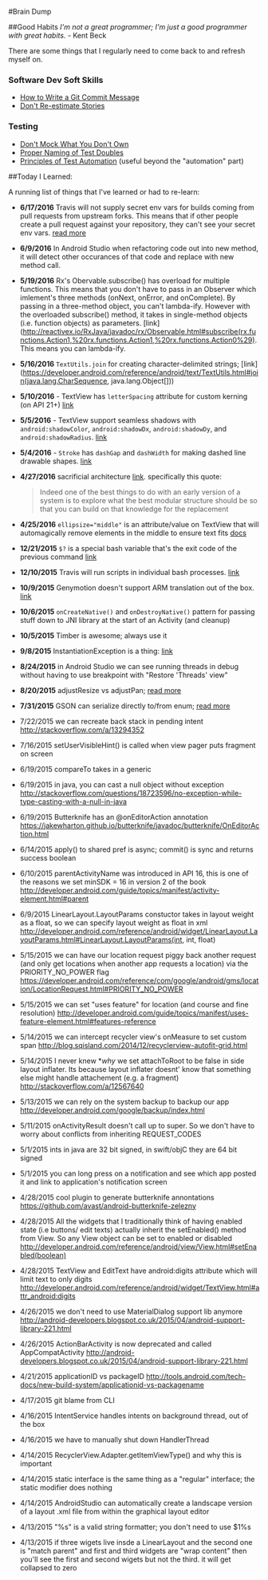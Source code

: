 #Brain Dump

##Good Habits
*I'm not a great programmer; I'm just a good programmer with great habits.* - Kent Beck

There are some things that I regularly need to come back to and refresh myself on.

### Software Dev Soft Skills
* [How to Write a Git Commit Message](http://chris.beams.io/posts/git-commit/)
* [Don't Re-estimate Stories](https://www.mountaingoatsoftware.com/blog/to-re-estimate-or-not-that-is-the-question)

### Testing

* [Don't Mock What You Don't Own](https://blog.8thlight.com/eric-smith/2011/10/27/thats-not-yours.html)
* [Proper Naming of Test Doubles](https://blog.8thlight.com/uncle-bob/2014/05/14/TheLittleMocker.html)
* [Principles of Test Automation](http://xunitpatterns.com/Principles%20of%20Test%20Automation.html#Use%20the%20Front%20Door%20First) (useful beyond the "automation" part)

##Today I Learned:

A running list of things that I've learned or had to re-learn:

* **6/17/2016** Travis will not supply secret env vars for builds coming from pull requests from upstream forks. This means that if other people create a pull request against your repository, they can't see your secret env vars. [read more](https://docs.travis-ci.com/user/pull-requests#Security-Restrictions-when-testing-Pull-Requests)

* **6/9/2016** In Android Studio when refactoring code out into new method, it will detect other occurances of that code and replace with new method call.

* **5/19/2016** Rx's Obervable.subscribe() has overload for multiple functions. This means that you don't have to pass in an Observer which imlement's three methods (onNext, onError, and onComplete). By passing in a three-method object, you can't lambda-ify. However with the overloaded subscribe() method, it takes in single-method objects (i.e. function objects) as parameters. [link](http://reactivex.io/RxJava/javadoc/rx/Observable.html#subscribe(rx.functions.Action1,%20rx.functions.Action1,%20rx.functions.Action0%29). This means you can lambda-ify.

* **5/16/2016** `TextUtils.join` for creating character-delimited strings; [link](https://developer.android.com/reference/android/text/TextUtils.html#join(java.lang.CharSequence, java.lang.Object[]))

* **5/10/2016** - TextView has `letterSpacing` attribute for custom kerning (on API 21+) [link](http://developer.android.com/reference/android/widget/TextView.html#attr_android:letterSpacing)

* **5/5/2016** - TextView support seamless shadows with `android:shadowColor`, `android:shadowDx`, `android:shadowDy`, and `android:shadowRadius`. [link](http://developer.android.com/reference/android/widget/TextView.html#attr_android:shadowColor)

* **5/4/2016** - `Stroke` has `dashGap` and `dashWidth` for making dashed line drawable shapes. [link](http://developer.android.com/guide/topics/resources/drawable-resource.html#stroke-element)

* **4/27/2016** sacrificial architecture [link](http://martinfowler.com/bliki/SacrificialArchitecture.html). specifically this quote:

	>Indeed one of the best things to do with an early version of a system is to explore what the best modular structure should be so that you can build on that knowledge for the replacement

* **4/25/2016** `ellipsize="middle"` is an attribute/value on TextView that will automagically remove elements in the middle to ensure text fits [docs](http://developer.android.com/reference/android/widget/TextView.html#attr_android:ellipsize)

* **12/21/2015** `$?` is a special bash variable that's the exit code of the previous command	[link](http://www.thegeekstuff.com/2010/03/bash-shell-exit-status/)

* **12/10/2015**	Travis will run scripts in individual bash processes. [link](https://docs.travis-ci.com/user/ci-environment/#Group-membership)

* **10/9/2015**	Genymotion doesn't support ARM translation out of the box. [link](http://stackoverflow.com/a/24572239)

* **10/6/2015**	`onCreateNative()` and `onDestroyNative()` pattern for passing stuff down to JNI library at the start of an Activity (and cleanup)

* **10/5/2015** Timber is awesome; always use it

* **9/8/2015**	InstantiationException is a thing: [link](http://docs.oracle.com/javase/7/docs/api/java/lang/InstantiationException.html)

* **8/24/2015**	in Android Studio we can see running threads in debug without having to use breakpoint with "Restore 'Threads' view"	

* **8/20/2015**	adjustResize vs adjustPan; [read more](http://developer.android.com/guide/topics/manifest/activity-element.html)

* **7/31/2015**	GSON can serialize directly to/from enum; [read more](http://stackoverflow.com/questions/9064433/gson-non-case-sensitive-enum-deserialization/18343576#18343576)

* 7/22/2015	we can recreate back stack in pending intent	http://stackoverflow.com/a/13294352

* 7/16/2015	setUserVisibleHint() is called when view pager puts fragment on screen	

* 6/19/2015	compareTo takes in a generic	

* 6/19/2015	in java, you can cast a null object without exception	http://stackoverflow.com/questions/18723596/no-exception-while-type-casting-with-a-null-in-java

* 6/19/2015	Butterknife has an @onEditorAction annotation	https://jakewharton.github.io/butterknife/javadoc/butterknife/OnEditorAction.html

* 6/14/2015	apply() to shared pref is async; commit() is sync and returns success boolean	
* 6/10/2015	parentActivityName was introduced in API 16, this is one of the reasons we set minSDK = 16 in version 2 of the book	http://developer.android.com/guide/topics/manifest/activity-element.html#parent

* 6/9/2015	LinearLayout.LayoutParams constuctor takes in layout weight as a float, so we can specify layout weight as float in xml	http://developer.android.com/reference/android/widget/LinearLayout.LayoutParams.html#LinearLayout.LayoutParams(int, int, float)

* 5/15/2015	we can have our location request piggy back another request (and only get locations when another app requests a location) via the PRIORITY_NO_POWER flag	https://developer.android.com/reference/com/google/android/gms/location/LocationRequest.html#PRIORITY_NO_POWER

* 5/15/2015	we can set "uses feature" for location (and course and fine resolution)	http://developer.android.com/guide/topics/manifest/uses-feature-element.html#features-reference

* 5/14/2015	we can intercept recycler view's onMeasure to set custom span	http://blog.sqisland.com/2014/12/recyclerview-autofit-grid.html

* 5/14/2015	I never knew **why* we set attachToRoot to be false in side layout inflater. Its because layout inflater doesnt' know that something else might handle attachement (e.g. a fragment)	http://stackoverflow.com/a/12567640

* 5/13/2015	we can rely on the system backup to backup our app	http://developer.android.com/google/backup/index.html

* 5/11/2015	onActivityResult doesn't call up to super. So we don't have to worry about conflicts from inheriting REQUEST_CODES	

* 5/1/2015	ints in java are 32 bit signed, in swift/objC they are 64 bit signed	
* 5/1/2015	you can long press on a notification and see which app posted it and link to application's notification screen	

* 4/28/2015	cool plugin to generate butterknife annontations	https://github.com/avast/android-butterknife-zelezny

* 4/28/2015	All the widgets that I traditionally think of having enabled state (i.e buttons/ edit texts) actually inherit the setEnabled() method from View. So any View object can be set to enabled or disabled	http://developer.android.com/reference/android/view/View.html#setEnabled(boolean)

* 4/28/2015	TextView and EditText have android:digits attribute which will limit text to only digits	http://developer.android.com/reference/android/widget/TextView.html#attr_android:digits

* 4/26/2015	we don't need to use MaterialDialog support lib anymore	http://android-developers.blogspot.co.uk/2015/04/android-support-library-221.html

* 4/26/2015	ActionBarActivity is now deprecated and called AppCompatActivity	http://android-developers.blogspot.co.uk/2015/04/android-support-library-221.html

* 4/21/2015	applicationID vs packageID	http://tools.android.com/tech-docs/new-build-system/applicationid-vs-packagename

* 4/17/2015	git blame from CLI	

* 4/16/2015	IntentService handles intents on background thread, out of the box	
* 4/16/2015	we have to manually shut down HandlerThread	
* 4/14/2015	RecyclerView.Adapter.getItemViewType()  and why this is important	
* 4/14/2015	static interface is the same thing as a "regular" interface; the static modifier does nothing	

* 4/14/2015	AndroidStudio can automatically create a landscape version of a layout .xml file from within the graphical layout editor	

* 4/13/2015	"%s" is a valid string formatter; you don't need to use $1%s

* 4/13/2015	if three wigets live insde a LinearLayout and the second one is "match parent" and first and third widgets are "wrap content"  then you'll see the first and second wigets but not the third. it will get collapsed to zero	